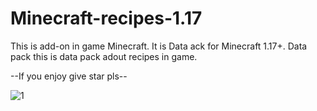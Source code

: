 # Minecraft-recipes-1.17

This is add-on in game Minecraft. It is Data ack for Minecraft 1.17+. 
Data pack this is data pack adout recipes in game.

--If you enjoy give star pls--


![1](https://user-images.githubusercontent.com/85094885/166609097-92db42ad-cdb0-4bc6-b6de-0567281dbc3c.png)
